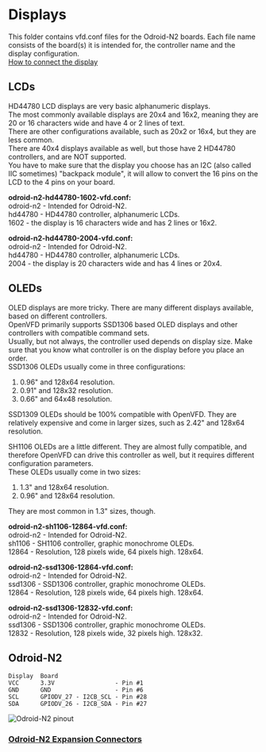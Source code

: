 # Displays

This folder contains vfd.conf files for the Odroid-N2 boards. Each file name consists of the board(s) it is intended for, the controller name and the display configuration.  
[How to connect the display](#odroid-n2)

## LCDs

HD44780 LCD displays are very basic alphanumeric displays.  
The most commonly available displays are 20x4 and 16x2, meaning they are 20 or 16 characters wide and have 4 or 2 lines of text.  
There are other configurations available, such as 20x2 or 16x4, but they are less common.  
There are 40x4 displays available as well, but those have 2 HD44780 controllers, and are NOT supported.  
You have to make sure that the display you choose has an I2C (also called IIC sometimes) "backpack module", it will allow to convert the 16 pins on the LCD to the 4 pins on your board.

**odroid-n2-hd44780-1602-vfd.conf:**  
odroid-n2 - Intended for Odroid-N2.  
hd44780 - HD44780 controller, alphanumeric LCDs.  
1602 - the display is 16 characters wide and has 2 lines or 16x2.

**odroid-n2-hd44780-2004-vfd.conf:**  
odroid-n2 - Intended for Odroid-N2.  
hd44780 - HD44780 controller, alphanumeric LCDs.  
2004 - the display is 20 characters wide and has 4 lines or 20x4.

## OLEDs

OLED displays are more tricky. There are many different displays available, based on different controllers.  
OpenVFD primarily supports SSD1306 based OLED displays and other controllers with compatible command sets.  
Usually, but not always, the controller used depends on display size. Make sure that you know what controller is on the display before you place an order.  
SSD1306 OLEDs usually come in three configurations:

1. 0.96" and 128x64 resolution.
1. 0.91" and 128x32 resolution.
1. 0.66" and 64x48 resolution.

SSD1309 OLEDs should be 100% compatible with OpenVFD. They are relatively expensive and come in larger sizes, such as 2.42" and 128x64 resolution.

SH1106 OLEDs are a little different. They are almost fully compatible, and therefore OpenVFD can drive this controller as well, but it requires different configuration parameters.  
These OLEDs usually come in two sizes:

1. 1.3" and 128x64 resolution.
1. 0.96" and 128x64 resolution.

They  are most common in 1.3" sizes, though.

**odroid-n2-sh1106-12864-vfd.conf:**  
odroid-n2 - Intended for Odroid-N2.  
sh1106 - SH1106 controller, graphic monochrome OLEDs.  
12864 - Resolution, 128 pixels wide, 64 pixels high. 128x64.

**odroid-n2-ssd1306-12864-vfd.conf:**  
odroid-n2 - Intended for Odroid-N2.  
ssd1306 - SSD1306 controller, graphic monochrome OLEDs.  
12864 - Resolution, 128 pixels wide, 64 pixels high. 128x64.

**odroid-n2-ssd1306-12832-vfd.conf:**  
odroid-n2 - Intended for Odroid-N2.  
ssd1306 - SSD1306 controller, graphic monochrome OLEDs.  
12832 - Resolution, 128 pixels wide, 32 pixels high. 128x32.

## Odroid-N2

```text
Display  Board
VCC      3.3V                 - Pin #1
GND      GND                  - Pin #6
SCL      GPIODV_27 - I2CB_SCL - Pin #28
SDA      GPIODV_26 - I2CB_SDA - Pin #27
```

![Odroid-N2 pinout](https://wiki.odroid.com/_media/odroid-n2/hardware/n2_pinmap.png)

### [Odroid-N2 Expansion Connectors](https://wiki.odroid.com/odroid-n2/hardware/expansion_connectors/)
